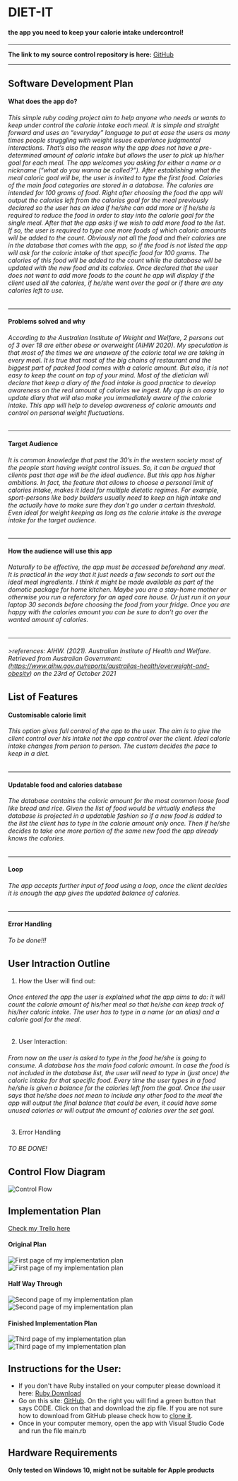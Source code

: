 # DIET-IT

#### the app you need to keep your calorie intake undercontrol!

***

**The link to my source control repository is here:**
[GitHub](https://github.com/Krug70/T1A3_terminal_app)

***

## Software Development Plan



#### What does the app do?

###### This simple ruby coding project aim to help anyone who needs or wants to keep under control the calorie intake each meal. It is simple and straight forward and uses an “everyday” language to put at ease the users as many times people struggling with weight issues experience judgmental interactions. That’s also the reason why the app does not have a pre-determined amount of caloric intake but allows the user to pick up his/her goal for each meal. The app welcomes you asking for either a name or a nickname (“what do you wanna be called?”). After establishing what the meal caloric goal will be, the user is invited to type the first food. Calories of the main food categories are stored in a database. The calories are intended for 100 grams of food. Right after choosing the food the app will output the calories left from the calories goal for the meal previously declared so the user has an idea if he/she can add more or if he/she is required to reduce the food in order to stay into the calorie goal for the single meal. After that the app asks if we wish to add more food to the list. If so, the user is required to type one more foods of which caloric amounts will be added to the count. Obviously not all the food and their calories are in the database that comes with the app, so if the food is not listed the app will ask for the caloric intake of that specific food for 100 grams. The calories of this food will be added to the count while the database will be updated with the new food and its calories. Once declared that the user does not want to add more foods to the count he app will display if the client used all the calories, if he/she went over the goal or if there are any calories left to use.

***

#### Problems solved and why

###### According to the Australian Institute of Weight and Welfare, 2 persons out of 3 over 18 are either obese or overweight (AIHW 2020). My speculation is that most of the times we are unaware of the caloric total we are taking in every meal. It is true that most of the big chains of restaurant and the biggest part of packed food comes with a caloric amount. But also, it is not easy to keep the count on top of your mind. Most of the dietician will declare that keep a diary of the food intake is good practice to develop awareness on the real amount of calories we ingest. My app is an easy to update diary that will also make you immediately aware of the calorie intake. This app will help to develop awareness of caloric amounts and control on personal weight fluctuations. 

***

#### Target Audience

###### It is common knowledge that past the 30’s in the western society most of the people start having weight control issues. So, it can be argued that clients past that age will be the ideal audience. But this app has higher ambitions. In fact, the feature that allows to choose a personal limit of calories intake, makes it ideal for multiple dietetic regimes. For example, sport-persons like body builders usually need to keep an high intake and the actually have to make sure they don’t go under a certain threshold. Even ideal for weight keeping as long as the calorie intake is the average intake for the target audience. 

***

#### How the audience will use this app

###### Naturally to be effective, the app must be accessed beforehand any meal. It is practical in the way that it just needs a few seconds to sort out the ideal meal ingredients. I think it might be made available as part of the domotic package for home kitchen. Maybe you are a stay-home mother or otherwise you run a referctory for an aged care house. Or just run it on your laptop 30 seconds before choosing the food from your fridge. Once you are happy with the calories amount you can be sure to don’t go over the wanted amount of calories. 

***

###### >references: AIHW. (2021). Australian Institute of Health and Welfare. Retrieved from Australian Government: (https://www.aihw.gov.au/reports/australias-health/overweight-and-obesity) on the 23rd of October 2021


## List of Features

#### Customisable calorie limit

###### This option gives full control of the app to the user. The aim is to give the client control over his intake not the app control over the client. Ideal calorie intake changes from person to person. The custom decides the pace to keep in a diet.

***

#### Updatable food and calories database

###### The database contains the caloric amount for the most common loose food like bread and rice. Given the list of food would be virtually endless the database is projected in a updatable fashion so if a new food is added to the list the client has to type in the calorie amount only once. Then if he/she decides to take one more portion of the same new food the app already knows the calories.

***

#### Loop

###### The app accepts further input of food using a loop, once the client decides it is enough the app gives the updated balance of calories.

***

#### Error Handling

###### To be done!!!

## User Intraction Outline

1. How the User will find out:
###### Once entered the app the user is explained what the app aims to do: it will count the calorie amount of his/her meal so that he/she can keep track of his/her caloric intake. The user has to type in a name (or an alias) and a calorie goal for the meal.

2. User Interaction:
###### From now on the user is asked to type in the food he/she is going to consume. A database has the main food caloric amount. In case the food is not included in the database list, the user will need to type in (just once) the caloric intake for that specific food. Every time the user types in a food he/she is given a balance for the calories left from the goal. Once the user says that he/she does not mean to include any other food to the meal the app will output the final balance that could be even, it could have some unused calories or will output the amount of calories over the set goal. 
3. Error Handling
###### TO BE DONE!

## Control Flow Diagram

![Control Flow](/docs/terminal_diagram.png)

## Implementation Plan

[Check my Trello here](https://trello.com/b/j5S6yqWu/app-project-management)

#### Original Plan

![First page of my implementation plan](/docs/trello_1_a.png)
![First page of my implementation plan](/docs/trello_1_b.png)

#### Half Way Through

![Second page of my implementation plan](/docs/trello_2_a.png)
![Second page of my implementation plan](/docs/trello_2_b.png)

#### Finished Implementation Plan

![Third page of my implementation plan](/docs/trello_3_a.png)
![Third page of my implementation plan](/docs/trello_3_b.png)

## Instructions for the User:

- If you don't have Ruby installed on your computer please download it here:
[Ruby Download](https://www.ruby-lang.org/en/downloads/)
- Go on this site: [GitHub](https://github.com/Krug70/T1A3_terminal_app). On the right you will find a green button that says CODE. Click on that and download the zip file.
If you are not sure how to download from GitHub please check how to [clone it](https://docs.github.com/en/repositories/creating-and-managing-repositories/cloning-a-repository).
- Once in your computer memory, open the app with Visual Studio Code and run the file main.rb

## Hardware Requirements

**Only tested on Windows 10, might not be suitable for Apple products**







